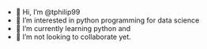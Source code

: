 - 👋 Hi, I’m @tphilip99
- 👀 I’m interested in python programming for data science
- 🌱 I’m currently learning python and 
- 💞️ I’m not looking to collaborate yet.


<!---
tphilip99/tphilip99 is a ✨ special ✨ repository because its `README.md` (this file) appears on your GitHub profile.
You can click the Preview link to take a look at your changes.
--->
